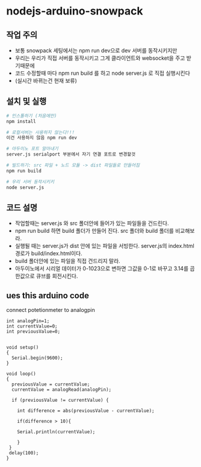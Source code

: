 # nodejs-arduino-snowpack


## 작업 주의
- 보통 snowpack 세팅에서는 npm run dev으로 dev 서버를 동작시키지만
- 우리는 우리가 직접 서버를 동작시키고 그게 클라이언트와 websocket을 주고 받기때문에
- 코드 수정할때 마다 npm run build 를 하고 node server.js 로 직접 실행시킨다 
- (실시간 바뀌는건 현재 보류)

## 설치 및 실행

``` bash
# 인스톨하기 (처음에만)
npm install

# 로컬서버는 사용하지 않는다!!!
이건 사용하지 않음 npm run dev

# 아두이노 포트 알아내기
server.js serialport 부분에서 자기 연결 포트로 변경할것

# 빌드하기: src 파일 + 노드 모듈 -> dist 파일들로 만들어짐
npm run build

# 우리 서버 동작시키키
node server.js
```

## 코드 설명
- 작업할때는 server.js 와 src 폴더안에 들어가 있는 파일들을 건드린다.
- npm run build 하면 build 폴더가 만들어 진다. src 폴더와 build 폴더를 비교해보라.
- 실행될 때는 server.js가 dist 안에 있는 파일을 서빙한다. server.js의 index.html 경로가 build/index.html이다.
- build 폴더안에 있는 파일을 직접 건드리지 말라.
- 아두이노에서 시리얼 데이터가 0-1023으로 변하면 그값을 0-1로 바꾸고 3.14를 곱한값으로 큐브를 회전시킨다.

## ues this arduino code
connect potetionmeter to analogpin

```
int analogPin=1;
int currentValue=0;
int previousValue=0;


void setup()
{
  Serial.begin(9600);
}
 
void loop() 
{
  previousValue = currentValue;
  currentValue = analogRead(analogPin);
  
  if (previousValue != currentValue) {
    
    int difference = abs(previousValue - currentValue);
    
    if(difference > 10){
    
    Serial.println(currentValue);

    }
 }
 delay(100);
}
```